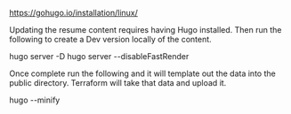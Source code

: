 https://gohugo.io/installation/linux/

Updating the resume content requires having Hugo installed. Then run the following to create a Dev version locally of the content.

hugo server -D hugo server --disableFastRender

Once complete run the following and it will template out the data into the public directory. Terraform will take that data and upload it.

hugo --minify